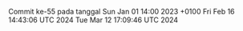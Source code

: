 Commit ke-55 pada tanggal Sun Jan 01 14:00 2023 +0100
Fri Feb 16 14:43:06 UTC 2024
Tue Mar 12 17:09:46 UTC 2024
